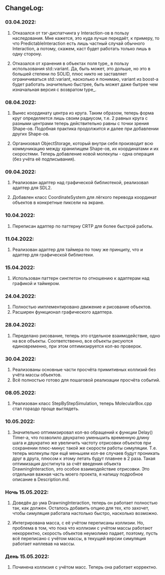 ## ChangeLog:

### 03.04.2022: 

1) Отказался от тэг-диспатчинга у Interaction-ов в пользу наследования. Мне кажется, это куда лучше передаёт, к примеру, то что PredictableInteraction есть лишь частный случай обычного Interaction, а потому, скажем, каст будет работать только лишь в одну сторону.

2) Отказался от хранения в объектах поля type_ в пользу использования std::variant. Да, быть может, это дольше, но это в большей степени по SOLID, плюс никто не заставляет ограничиваться std::variant, насколько я понимаю, variant из boost-а будет работать значительно быстрее, быть может даже бытрее чем изначальная версия с возвратом type_.

### 08.04.2022:

1) Вынес координату центра из круга. Таким образом, теперь форма круг определяется лишь своим радиусом, т.е. 2 равных круга с разными центрами теперь действительно равны с точки зрения Shape-ов. Подобная практика продолжится и далее при добавлении других Shape-ов.

2) Организовал ObjectStorage, который внутри себя производит всю коммуникацию между хранилищем Shape-ов, их координатами и их скоростями. Теперь добавление новой молекулы - одна операция (без учёта её подписывания).

### 09.04.2022:

1) Реализован адаптер над графической библиотекой, реализовал адаптер для SDL2.

2) Добавлен класс CoordinateSystem для лёгкого перевода координат объектов в конкретные пиксели на экране.

### 10.04.2022:

1) Переписан адаптер по паттерну CRTP для более быстрой работы.

### 11.04.2022:

1) Реализован адаптер для таймера по тому же принципу, что и адаптер для графической библиотеки.

### 15.04.2022:

1) Использован паттерн синглетон по отношению к адаптерам над графикой и таймером.

### 24.04.2022:

1) Полностью имплементировано движение и рисование объектов.
2) Расширен функционал графического адаптера.

### 28.04.2022:

1) Переделано рисование, теперь это отдельное взаимодействие, одно на все объекты. Соответственно, все объекты рисуются единовременно, при этом оптимизируется кол-во проверок.

### 30.04.2022:

1) Реализованы основные части просчёта примитивных коллизий без учёта массы объектов.
2) Всё полностью готово для пошаговой реализации просчёта событий.

### 08.05.2022:

1) Реализован класс StepByStepSimulation, теперь MolecularBox.cpp стал гораздо проще выглядеть.

### 10.05.2022:

1) Значительно оптимизировал кол-во обращений к функции Delay() Timer-а, что позволило двукратно уменьшить временную длину шага и двукратно же увеличить частоту отрисовки объектов при сохранении плюс-минус такой же скорости работы симуляции. Т.е. теперь молекулы при ещё меньшем кол-ве случаев будут проникать друг в друга, плюсом к этому летать будут плавнее в 2 раза. Такая оптимизация достигнута за счёт введения объекта DrawningInteraction, это особое взаимодействие отрисовки. Это отдельная важная часть моего проекта, я напишу подробное описание в Description.md.

### Ночь 15.05.2022:

1) Доведён до ума DrawningInteraction, теперь он работает полностью так, как должен. Осталось добавить опцию для тех, кто захочет, чтобы симуляция работала настолько быстро, насколько возможно.

2) Интегрирована масса, с её учётом переписаны коллизии. Но, проблема в том, что пока что коллизии с учётом массы работают некорректно, скорость объектов неумолимо падает, поэтому, пусть всё переписано с учётом массы, в текущей версии симуляция работает наплевав на массы.

### День 15.05.2022:

1) Починена коллизия с учётом масс. Теперь она работает корректно.